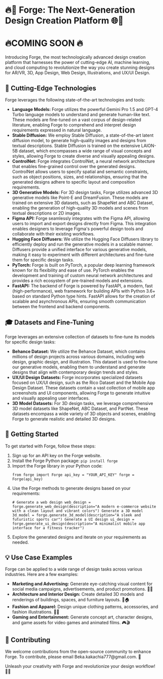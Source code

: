 <h1>🔥🎨 Forge: The Next-Generation Design Creation Platform 🌐🎥</h1> <h1>🔥COMING SOON 🔥</h1> <p>Introducing Forge, the most technologically advanced design creation platform that harnesses the power of cutting-edge AI, machine learning, and cloud computing to revolutionize the way you create stunning designs for AR/VR, 3D, App Design, Web Design, Illustrations, and UX/UI Design.</p> <h2>🌟 Cutting-Edge Technologies</h2> <p>Forge leverages the following state-of-the-art technologies and tools:</p> <ul> <li><strong>Language Models:</strong> Forge utilizes the powerful Gemini Pro 1.5 and GPT-4 Turbo language models to understand and generate human-like text. These models are fine-tuned on a vast corpus of design-related literature, enabling Forge to comprehend and interpret design requirements expressed in natural language.</li> <li><strong>Stable Diffusion:</strong> We employ Stable Diffusion, a state-of-the-art latent diffusion model, to generate high-quality images and designs from textual descriptions. Stable Diffusion is trained on the extensive LAION-5B dataset, which encompasses a wide range of visual concepts and styles, allowing Forge to create diverse and visually appealing designs.</li> <li><strong>ControlNet:</strong> Forge integrates ControlNet, a neural network architecture that enables fine-grained control over the generated designs. ControlNet allows users to specify spatial and semantic constraints, such as object positions, sizes, and relationships, ensuring that the generated designs adhere to specific layout and composition requirements.</li> <li><strong>3D Generative Models:</strong> For 3D design tasks, Forge utilizes advanced 3D generative models like Point-E and DreamFusion. These models are trained on extensive 3D datasets, such as ShapeNet and ABC Dataset, enabling the generation of high-quality 3D models and scenes from textual descriptions or 2D images.</li> <li><strong>Figma API:</strong> Forge seamlessly integrates with the Figma API, allowing users to import and export designs directly from Figma. This integration enables designers to leverage Figma's powerful design tools and collaborate with their existing workflows.</li> <li><strong>Hugging Face Diffusers:</strong> We utilize the Hugging Face Diffusers library to efficiently deploy and run the generative models in a scalable manner. Diffusers provide a unified interface for various generative models, making it easy to experiment with different architectures and fine-tune them for specific design tasks.</li> <li><strong>PyTorch:</strong> Forge is built on PyTorch, a popular deep learning framework known for its flexibility and ease of use. PyTorch enables the development and training of custom neural network architectures and provides a rich ecosystem of pre-trained models and extensions.</li> <li><strong>FastAPI:</strong> The backend of Forge is powered by FastAPI, a modern, fast (high-performance), web framework for building APIs with Python 3.6+ based on standard Python type hints. FastAPI allows for the creation of scalable and asynchronous APIs, ensuring smooth communication between the frontend and backend components.</li> </ul> <h2>🎓 Datasets and Fine-Tuning</h2> <p>Forge leverages an extensive collection of datasets to fine-tune its models for specific design tasks:</p> <ul> <li><strong>Behance Dataset:</strong> We utilize the Behance Dataset, which contains millions of design projects across various domains, including web design, graphic design, and illustration. This dataset is used to fine-tune our generative models, enabling them to understand and generate designs that align with contemporary design trends and styles.</li> <li><strong>UX/UI Design Datasets:</strong> Forge incorporates specialized datasets focused on UX/UI design, such as the Rico Dataset and the Mobile App Design Dataset. These datasets contain a vast collection of mobile app screenshots and UI components, allowing Forge to generate intuitive and visually appealing user interfaces.</li> <li><strong>3D Model Datasets:</strong> For 3D design tasks, we leverage comprehensive 3D model datasets like ShapeNet, ABC Dataset, and PartNet. These datasets encompass a wide variety of 3D objects and scenes, enabling Forge to generate realistic and detailed 3D designs.</li> </ul> <h2>🚀 Getting Started</h2> <p>To get started with Forge, follow these steps:</p> <ol> <li>Sign up for an API key on the Forge website.</li> <li>Install the Forge Python package: <code>pip install forge</code></li> <li>Import the Forge library in your Python code: <pre><code>from forge import Forge api_key = "YOUR_API_KEY" forge = Forge(api_key)</code></pre> </li> <li>Use the Forge methods to generate designs based on your requirements: <pre><code># Generate a web design web_design = forge.generate_web_design(description="A modern e-commerce website with a clean layout and vibrant colors") Generate a 3D model 3d_model = forge.generate_3d_model(description="A sleek and futuristic sports car") Generate a UI design ui_design = forge.generate_ui_design(description="A minimalist mobile app interface for a fitness tracker")</code></pre> </li> <li>Explore the generated designs and iterate on your requirements as needed.</li> </ol> <h2>💡 Use Case Examples</h2> <p>Forge can be applied to a wide range of design tasks across various industries. Here are a few examples:</p> <ul> <li><strong>Marketing and Advertising:</strong> Generate eye-catching visual content for social media campaigns, advertisements, and product promotions. 📣🎨</li> <li><strong>Architecture and Interior Design:</strong> Create detailed 3D models and renderings of buildings, spaces, and furniture layouts. 🏰🏠</li> <li><strong>Fashion and Apparel:</strong> Design unique clothing patterns, accessories, and fashion illustrations. 👗👜</li> <li><strong>Gaming and Entertainment:</strong> Generate concept art, character designs, and game assets for video games and animated films. 🎮🎬</li> </ul> <h2>🤝 Contributing</h2> <p>We welcome contributions from the open-source community to enhance Forge. To contribute, please email Beka.kakachia777@gmail.com. 🙌</p> <p>Unleash your creativity with Forge and revolutionize your design workflow! 🎨✨</p>
